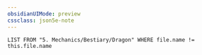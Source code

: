 ```yaml
---
obsidianUIMode: preview
cssclass: json5e-note
---
```

```dataview
LIST FROM "5. Mechanics/Bestiary/Dragon" WHERE file.name != this.file.name
```